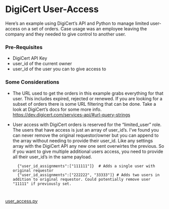 <h1 id="digicert-user-access">DigiCert User-Access</h1>
<p>Here’s an example using DigiCert’s API and Python to manage limited user-access on a set of orders. Case usage was an employee leaving the company and they needed to give control to another user.</p>
<h3 id="pre-requisites">Pre-Requisites</h3>
<ul>
<li>DigiCert API Key</li>
<li>user_id of the current owner</li>
<li>user_id of the user you can to give access to</li>
</ul>
<h3 id="some-considerations">Some Considerations</h3>
<ul>
<li>
<p>The URL used to get the orders in this example grabs everything for that user. This includes expired, rejected or renewed. If you are looking for a subset of orders there is some URL filtering that can be done. Take a look at DigiCert’s docs for some more info. <a href="https://dev.digicert.com/services-api/#url-query-strings">https://dev.digicert.com/services-api/#url-query-strings</a></p>
</li>
<li>
<p>User access with DigiCert orders is reserved for the “limited_user” role. The users that have access is just an array of user_id’s. I’ve found you can never remove the original requestor/owner but you can append to the array without needing to provide their user_id. Like any settings array with the DigiCert API any new one sent overwirtes the previous. So if you want to give multiple additional users access, you need to provide all their user_id’s in the same payload.</p>
<pre><code>  {"user_id_assignments":["111111"]}  # Adds a single user with  original requestor
  {"user_id_assignments":["222222", "33333"]} # Adds two users in addition to original requestor. Could potentially remove user "11111" if previously set. 
</code></pre>
</li>
</ul>
<h1 id="section"></h1>
<p><a href="https://github.com/remorseville/digicert_scripts/blob/master/user_access.py">user_access.py</a></p>

